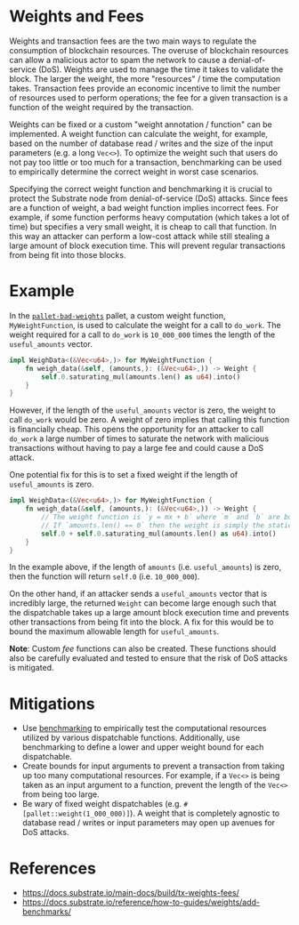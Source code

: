 # Weights and Fees

Weights and transaction fees are the two main ways to regulate the consumption of blockchain resources. The overuse of blockchain resources can allow a malicious actor to spam the network to cause a denial-of-service (DoS). Weights are used to manage the time it takes to validate the block. The larger the weight, the more "resources" / time the computation takes. Transaction fees provide an economic incentive to limit the number of resources used to perform operations; the fee for a given transaction is a function of the weight required by the transaction.

Weights can be fixed or a custom "weight annotation / function" can be implemented. A weight function can calculate the weight, for example, based on the number of database read / writes and the size of the input parameters (e.g. a long `Vec<>`). To optimize the weight such that users do not pay too little or too much for a transaction, benchmarking can be used to empirically determine the correct weight in worst case scenarios.

Specifying the correct weight function and benchmarking it is crucial to protect the Substrate node from denial-of-service (DoS) attacks. Since fees are a function of weight, a bad weight function implies incorrect fees. For example, if some function performs heavy computation (which takes a lot of time) but specifies a very small weight, it is cheap to call that function. In this way an attacker can perform a low-cost attack while still stealing a large amount of block execution time. This will prevent regular transactions from being fit into those blocks.

# Example

In the [`pallet-bad-weights`](https://github.com/crytic/building-secure-contracts/blob/master/not-so-smart-contracts/substrate/weights_and_fees/pallet-bad-weights.rs) pallet, a custom weight function, `MyWeightFunction`, is used to calculate the weight for a call to `do_work`. The weight required for a call to `do_work` is `10_000_000` times the length of the `useful_amounts` vector.

```rust
impl WeighData<(&Vec<u64>,)> for MyWeightFunction {
    fn weigh_data(&self, (amounts,): (&Vec<u64>,)) -> Weight {
        self.0.saturating_mul(amounts.len() as u64).into()
    }
}
```

However, if the length of the `useful_amounts` vector is zero, the weight to call `do_work` would be zero. A weight of zero implies that calling this function is financially cheap. This opens the opportunity for an attacker to call `do_work` a large number of times to saturate the network with malicious transactions without having to pay a large fee and could cause a DoS attack.

One potential fix for this is to set a fixed weight if the length of `useful_amounts` is zero.

```rust
impl WeighData<(&Vec<u64>,)> for MyWeightFunction {
    fn weigh_data(&self, (amounts,): (&Vec<u64>,)) -> Weight {
        // The weight function is `y = mx + b` where `m` and `b` are both `self.0` (the static fee) and `x` is the length of the `amounts` array.
        // If `amounts.len() == 0` then the weight is simply the static fee (i.e. `y = b`)
        self.0 + self.0.saturating_mul(amounts.len() as u64).into()
    }
}
```

In the example above, if the length of `amounts` (i.e. `useful_amounts`) is zero, then the function will return `self.0` (i.e. `10_000_000`).

On the other hand, if an attacker sends a `useful_amounts` vector that is incredibly large, the returned `Weight` can become large enough such that the dispatchable takes up a large amount block execution time and prevents other transactions from being fit into the block. A fix for this would be to bound the maximum allowable length for `useful_amounts`.

**Note**: Custom _fee_ functions can also be created. These functions should also be carefully evaluated and tested to ensure that the risk of DoS attacks is mitigated.

# Mitigations

- Use [benchmarking](https://docs.substrate.io/main-docs/test/benchmark/) to empirically test the computational resources utilized by various dispatchable functions. Additionally, use benchmarking to define a lower and upper weight bound for each dispatchable.
- Create bounds for input arguments to prevent a transaction from taking up too many computational resources. For example, if a `Vec<>` is being taken as an input argument to a function, prevent the length of the `Vec<>` from being too large.
- Be wary of fixed weight dispatchables (e.g. `#[pallet::weight(1_000_000)]`). A weight that is completely agnostic to database read / writes or input parameters may open up avenues for DoS attacks.

# References

- https://docs.substrate.io/main-docs/build/tx-weights-fees/
- https://docs.substrate.io/reference/how-to-guides/weights/add-benchmarks/

